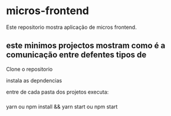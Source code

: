# micros-frontend
Este repositorio mostra aplicação de  micros frontend.

<h2>este minimos projectos mostram como é a comunicação entre defentes tipos de</h2>


Clone o repositorio

instala as depndencias



entre de cada pasta dos projetos executa:
###
yarn ou npm install
&&
yarn start ou npm start
